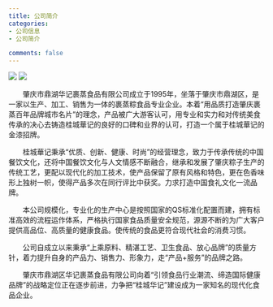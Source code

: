 ```yaml
---
title: 公司简介
categories:
- 公司信息
- 公司简介

comments: false
---
```



<img src="/css/images/a.jpg">

<img src="/css/images/b.jpg">

　　肇庆市鼎湖华记裹蒸食品有限公司成立于1995年，坐落于肇庆市鼎湖区，是一家以生产、加工、销售为一体的裹蒸粽食品专业企业。本着“用品质打造肇庆裹蒸百年品牌城市名片”的理念，产品被广大游客认可，用专业和实力和对传统美食传承的决心去铸造桂城華记的良好的口碑和业界的认可，打造一个属于桂城華记的金漆招牌。

　　桂城華记秉承“优质、创新、健康、时尚”的经营理念，致力于传承传统的中国餐饮文化，还将中国餐饮文化与人文情感不断融合，继承和发展了肇庆粽子生产的传统工艺，更配以现代化的加工技术，使产品保留了原有风格和特色，更在色香味形上独树一帜，使得产品多次在同行评比中获奖。力求打造中国食礼文化一流品牌。

　　本公司规模化，专业化的生产中心是按照国家的QS标准化配置而建，拥有标准高效的流程运作体系，严格执行国家食品质量安全规范，源源不断的为广大客户提供高品位、高质量的健康食品。使传统的食品更符合现代社会的消费习惯。

　　公司自成立以来秉承“上乘原料、精湛工艺、卫生食品、放心品牌”的质量方针，着力提升自身的产品力、销售力、形象力，走“产品+服务”的品牌之路。

　　肇庆市鼎湖区华记裹蒸食品有限公司向着“引领食品行业潮流、缔造国际健康品牌”的战略定位正在逐步前进，力争把“桂城华记”建设成为一家知名的现代化食品企业。

